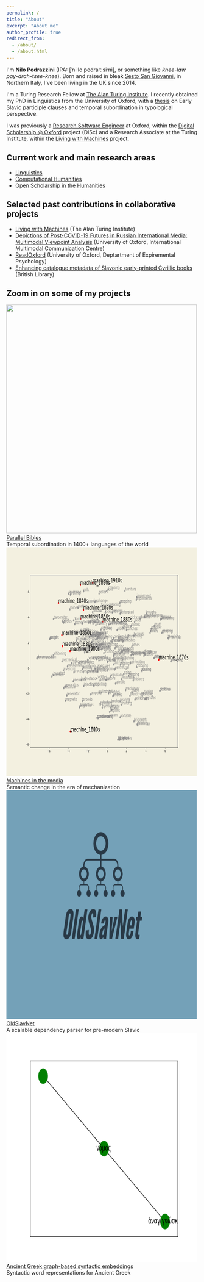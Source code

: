 ```yaml
---
permalink: /
title: "About"
excerpt: "About me"
author_profile: true
redirect_from: 
  - /about/
  - /about.html
---
```


I'm **Nilo Pedrazzini** (IPA: [ˈniˑlo pedraˈtːsiˑni], or something like *knee-law pay-drah-tsee-knee*).
Born and raised in bleak [Sesto San Giovanni](https://www.google.com/maps/place/20099+Sesto+San+Giovanni,+Metropolitan+City+of+Milan,+Italy/@45.5369555,9.2077295,13z/data=!3m1!4b1!4m5!3m4!1s0x4786b88493ceb911:0x62cf432476d2360!8m2!3d45.5328245!4d9.2256875), in Northern Italy, I've been living in the UK since 2014.

I'm a Turing Research Fellow at <a href="https://www.turing.ac.uk">The Alan Turing Institute</a>. I recently obtained my PhD in Linguistics from the University of Oxford, with a <a href="https://dx.doi.org/10.5287/ora-8gv0b4qyoon">thesis</a> on Early Slavic participle clauses and temporal subordination in typological perspective. 

I was previously a <a href="https://www.software.ac.uk/research-software-engineers">Research Software Engineer</a> at Oxford, within the <a href="https://digitalscholarship.web.ox.ac.uk/people/nilo-pedrazzini">Digital Scholarship @ Oxford</a> project (DiSc) and a Research Associate at the Turing Institute, within the <a href="https://www.turing.ac.uk/research/research-projects/living-machines">Living with Machines</a> project. 

## Current work and main research areas

<ul class="fa-ul">
 <li><i class="fa-li fa fa-sign-language"></i><a href="researchareas/#linguistics">Linguistics</a></li>
<li><i class="fa-li fa fa-code"></i><a href="researchareas/#computational-humanities">Computational Humanities</a></li>
 <li><i class="fa-li fa fa-code-branch"></i><a href="researchareas/#open-scholarship-in-the-humanities">Open Scholarship in the Humanities</a></li>
</ul>

## Selected past contributions in collaborative projects
<ul class="fa-ul">
 <li><i class="fa-li fa fa-gem"></i><a href="researchareas/#selected-past-contributions-in-collaborative-projects">Living with Machines</a> (The Alan Turing Institute)</li>
 <li><i class="fa-li fa fa-gem"></i><a href="researchareas/#selected-past-contributions-in-collaborative-projects">Depictions of Post-COVID-19 Futures in Russian International Media: Multimodal Viewpoint Analysis</a> (University of Oxford, International Multimodal Communication Centre)</li>
<li><i class="fa-li fa fa-gem"></i><a href="researchareas/#selected-past-contributions-in-collaborative-projects">ReadOxford</a> (University of Oxford, Deptartment of Expiremental Psychology)</li>
 <li><i class="fa-li fa fa-gem"></i><a href="researchareas/#selected-past-contributions-in-collaborative-projects">Enhancing catalogue metadata of Slavonic early-printed Cyrillic books</a> (British Library)</li>
</ul>

## Zoom in on some of my projects

<i class="fa fa-angle-down fa-2x animated"></i>

<div class="row">
  <div class="column">
    <div class="container">
      <a href="/massparallelbibles/"><img src="/images/massparall.gif" width="500" height="600"></a>
      <a href="/massparallelbibles/"><div class="proj-title">Parallel Bibles</div></a>
      <div class="proj-subtitle">Temporal subordination in 1400+ languages of the world</div>
    </div>
  </div>
  <div class="column">
    <div class="container">
      <a href="/langofmech/"><img src="/images/machine.gif" width="500" height="600"></a>
      <a href="/langofmech/"><div class="proj-title">Machines in the media</div></a>
      <div class="proj-subtitle">Semantic change in the era of mechanization</div>
    </div>
  </div>
</div>

<div class="row">
  <div class="column">
    <div class="container">
      <a href="/oldslavnet/"><img src="/images/oldslavnet.gif" width="500" height="600"></a>
      <a href="/oldslavnet/"><div class="proj-title">OldSlavNet</div></a>
      <div class="proj-subtitle">A scalable dependency parser for pre-modern Slavic</div>
    </div>
  </div>
  <div class="column">
    <div class="container">
      <a href="/agwemb/"><img src="/images/supergrc.gif" width="500" height="600"></a>
      <a href="/agwemb/"><div class="proj-title">Ancient Greek graph-based syntactic embeddings</div></a>
      <div class="proj-subtitle">Syntactic word representations for Ancient Greek</div>
    </div>
  </div>
</div>